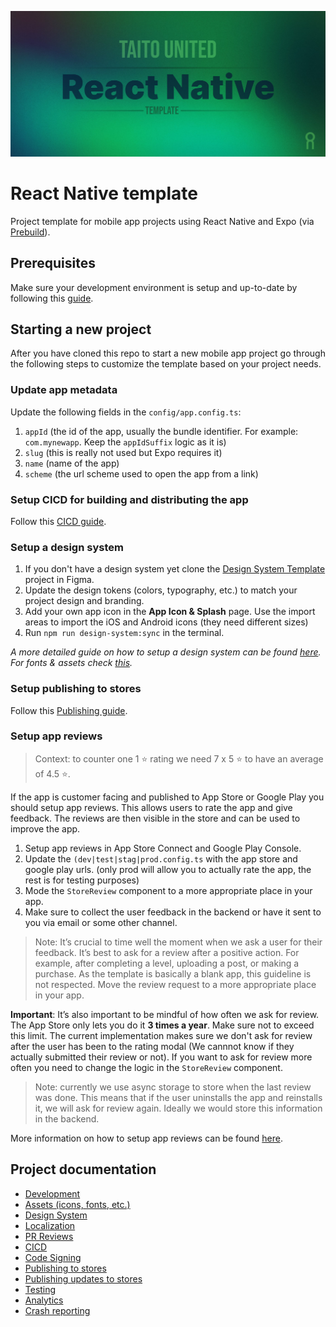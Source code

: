 <p align='center'>
  <img src="docs/banner.jpg" alt="Taito React Native Template banner image"/>
<p/>

# React Native template

Project template for mobile app projects using React Native and Expo (via [Prebuild](https://docs.expo.dev/workflow/prebuild/)).

## Prerequisites

Make sure your development environment is setup and up-to-date by following this [guide](https://reactnative.dev/docs/environment-setup).

## Starting a new project

After you have cloned this repo to start a new mobile app project go through the following steps to customize the template based on your project needs.

### Update app metadata

Update the following fields in the `config/app.config.ts`:

1. `appId` (the id of the app, usually the bundle identifier. For example: `com.mynewapp`. Keep the `appIdSuffix` logic as it is)
2. `slug` (this is really not used but Expo requires it)
3. `name` (name of the app)
4. `scheme` (the url scheme used to open the app from a link)

### Setup CICD for building and distributing the app

Follow this [CICD guide](/docs/CICD.md).

### Setup a design system

1. If you don't have a design system yet clone the [Design System Template](https://www.figma.com/file/vEO1Adp6j0nHiiq9BiexE1/Design-System-Template) project in Figma.
2. Update the design tokens (colors, typography, etc.) to match your project design and branding.
3. Add your own app icon in the **App Icon & Splash** page. Use the import areas to import the iOS and Android icons (they need different sizes)
4. Run `npm run design-system:sync` in the terminal.

_A more detailed guide on how to setup a design system can be found [here](/docs/DESIGN_SYSTEM.md). For fonts & assets check [this](/docs/ASSETS.md)._

### Setup publishing to stores

Follow this [Publishing guide](/docs/PUBLISHING.md).

### Setup app reviews

> Context: to counter one 1 ⭐ rating we need 7 x 5 ⭐ to have an average of 4.5 ⭐.

If the app is customer facing and published to App Store or Google Play you should setup app reviews. This allows users to rate the app and give feedback. The reviews are then visible in the store and can be used to improve the app.

1. Setup app reviews in App Store Connect and Google Play Console.
2. Update the `(dev|test|stag|prod.config.ts` with the app store and google play urls. (only prod will allow you to actually rate the app, the rest is for testing purposes)
3. Mode the `StoreReview` component to a more appropriate place in your app.
4. Make sure to collect the user feedback in the backend or have it sent to you via email or some other channel.

> Note: It’s crucial to time well the moment when we ask a user for their feedback. It’s best to ask for a review after a positive action. For example, after completing a level, uploading a post, or making a purchase. As the template is basically a blank app, this guideline is not respected. Move the review request to a more appropriate place in your app.

**Important**: It’s also important to be mindful of how often we ask for review. The App Store only lets you do it **3 times a year**. Make sure not to exceed this limit. The current implementation makes sure we don't ask for review after the user has been to the rating modal (We cannnot know if they actually submitted their review or not). If you want to ask for review more often you need to change the logic in the `StoreReview` component.

> Note: currently we use async storage to store when the last review was done. This means that if the user uninstalls the app and reinstalls it, we will ask for review again. Ideally we would store this information in the backend.

More information on how to setup app reviews can be found [here](https://docs.expo.dev/versions/latest/sdk/storereview/).

## Project documentation

- [Development](/docs/DEVELOPMENT.md)
- [Assets (icons, fonts, etc.)](/docs/ASSETS.md)
- [Design System](/docs/DESIGN_SYSTEM.md)
- [Localization](/docs/LOCALIZATION.md)
- [PR Reviews](/docs/PR_REVIEWS.md)
- [CICD](/docs/CICD.md)
- [Code Signing](/docs/CODE_SIGNING.md)
- [Publishing to stores](/docs/PUBLISHING.md)
- [Publishing updates to stores](/docs/UPDATES.md)
- [Testing](/docs/TESTING.md)
- [Analytics](/docs/ANALYTICS.md)
- [Crash reporting](/docs/CRASH_REPORTING.md)
